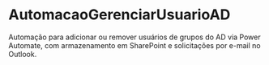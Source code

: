 # AutomacaoGerenciarUsuarioAD
Automação para adicionar ou remover usuários de grupos do AD via Power Automate, com armazenamento em SharePoint e solicitações por e-mail no Outlook.
